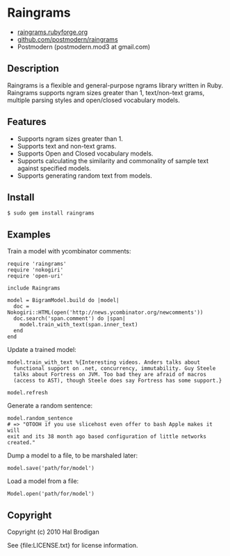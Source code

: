 # Raingrams

* [raingrams.rubyforge.org](http://raingrams.rubyforge.org/)
* [github.com/postmodern/raingrams](http://github.com/postmodern/raingrams/)
* Postmodern (postmodern.mod3 at gmail.com)

## Description
  
Raingrams is a flexible and general-purpose ngrams library written in Ruby.
Raingrams supports ngram sizes greater than 1, text/non-text grams, multiple
parsing styles and open/closed vocabulary models.

## Features
  
* Supports ngram sizes greater than 1.
* Supports text and non-text grams.
* Supports Open and Closed vocabulary models.
* Supports calculating the similarity and commonality of sample text against
  specified models.
* Supports generating random text from models.

## Install

    $ sudo gem install raingrams

## Examples

Train a model with ycombinator comments:

    require 'raingrams'
    require 'nokogiri'
    require 'open-uri'
    
    include Raingrams
    
    model = BigramModel.build do |model|
      doc = Nokogiri::HTML(open('http://news.ycombinator.org/newcomments'))
      doc.search('span.comment') do |span|
        model.train_with_text(span.inner_text)
      end
    end

Update a trained model:

    model.train_with_text %{Interesting videos. Anders talks about
      functional support on .net, concurrency, immutability. Guy Steele
      talks about Fortress on JVM. Too bad they are afraid of macros
      (access to AST), though Steele does say Fortress has some support.}
    
    model.refresh

Generate a random sentence:

    model.random_sentence
    # => "OTOOH if you use slicehost even offer to bash Apple makes it will
    exit and its 38 month ago based configuration of little networks
    created."

Dump a model to a file, to be marshaled later:

    model.save('path/for/model')

Load a model from a file:

    Model.open('path/for/model')

## Copyright

Copyright (c) 2010 Hal Brodigan

See {file:LICENSE.txt} for license information.

